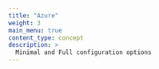 ```yaml
---
title: "Azure"
weight: 3
main_menu: true
content_type: concept
description: >
  Minimal and Full configuration options
---
```


